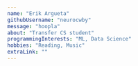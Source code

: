 ```yaml
---
name: "Erik Argueta"
githubUsername: "neurocwby"
message: "hoopla"
about: "Transfer CS student"
programmingInterests: "ML, Data Science"
hobbies: "Reading, Music"
extraLink: ""
---
```

